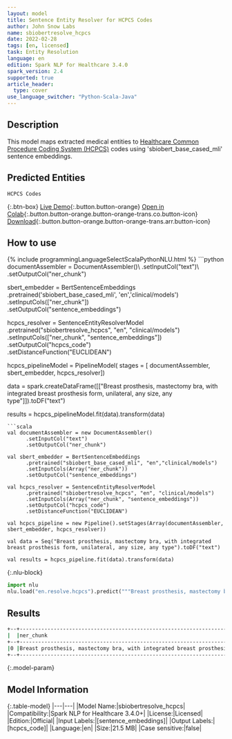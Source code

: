 ```yaml
---
layout: model
title: Sentence Entity Resolver for HCPCS Codes
author: John Snow Labs
name: sbiobertresolve_hcpcs
date: 2022-02-28
tags: [en, licensed]
task: Entity Resolution
language: en
edition: Spark NLP for Healthcare 3.4.0
spark_version: 2.4
supported: true
article_header:
  type: cover
use_language_switcher: "Python-Scala-Java"
---
```


## Description

This model maps extracted medical entities to [Healthcare Common Procedure Coding System (HCPCS)](https://www.nlm.nih.gov/research/umls/sourcereleasedocs/current/HCPCS/index.html#:~:text=The%20Healthcare%20Common%20Procedure%20Coding,%2C%20supplies%2C%20products%20and%20services.)
 codes using 'sbiobert_base_cased_mli' sentence embeddings.

## Predicted Entities

`HCPCS Codes`

{:.btn-box}
[Live Demo](https://demo.johnsnowlabs.com/healthcare/ER_HCPCS/){:.button.button-orange}
[Open in Colab](https://colab.research.google.com/github/JohnSnowLabs/spark-nlp-workshop/blob/master/tutorials/Certification_Trainings/Healthcare/24.Improved_Entity_Resolvers_in_SparkNLP_with_sBert.ipynb){:.button.button-orange.button-orange-trans.co.button-icon}
[Download](https://s3.amazonaws.com/auxdata.johnsnowlabs.com/clinical/models/sbiobertresolve_hcpcs_en_3.4.0_2.4_1646036125003.zip){:.button.button-orange.button-orange-trans.arr.button-icon}

## How to use



<div class="tabs-box" markdown="1">
{% include programmingLanguageSelectScalaPythonNLU.html %}
```python
documentAssembler = DocumentAssembler()\
      .setInputCol("text")\
      .setOutputCol("ner_chunk")

sbert_embedder = BertSentenceEmbeddings\
      .pretrained('sbiobert_base_cased_mli', 'en','clinical/models')\
      .setInputCols(["ner_chunk"])\
      .setOutputCol("sentence_embeddings")
    
hcpcs_resolver = SentenceEntityResolverModel\
      .pretrained("sbiobertresolve_hcpcs", "en", "clinical/models") \
      .setInputCols(["ner_chunk", "sentence_embeddings"]) \
      .setOutputCol("hcpcs_code")\
      .setDistanceFunction("EUCLIDEAN")

hcpcs_pipelineModel = PipelineModel(
    stages = [
        documentAssembler,
        sbert_embedder,
        hcpcs_resolver])

data = spark.createDataFrame([["Breast prosthesis, mastectomy bra, with integrated breast prosthesis form, unilateral, any size, any type"]]).toDF("text")

results = hcpcs_pipelineModel.fit(data).transform(data)
```
```scala
val documentAssembler = new DocumentAssembler()
      .setInputCol("text")
      .setOutputCol("ner_chunk")

val sbert_embedder = BertSentenceEmbeddings
      .pretrained("sbiobert_base_cased_mli", "en","clinical/models")
      .setInputCols(Array("ner_chunk"))
      .setOutputCol("sentence_embeddings")
    
val hcpcs_resolver = SentenceEntityResolverModel
      .pretrained("sbiobertresolve_hcpcs", "en", "clinical/models") 
      .setInputCols(Array("ner_chunk", "sentence_embeddings")) 
      .setOutputCol("hcpcs_code")
      .setDistanceFunction("EUCLIDEAN")

val hcpcs_pipeline = new Pipeline().setStages(Array(documentAssembler, sbert_embedder, hcpcs_resolver))
    
val data = Seq("Breast prosthesis, mastectomy bra, with integrated breast prosthesis form, unilateral, any size, any type").toDF("text")    

val results = hcpcs_pipeline.fit(data).transform(data)
```


{:.nlu-block}
```python
import nlu
nlu.load("en.resolve.hcpcs").predict("""Breast prosthesis, mastectomy bra, with integrated breast prosthesis form, unilateral, any size, any type""")
```

</div>

## Results

```bash
+--+---------------------------------------------------------------------------------------------------------+----------+----------------------------------------+----------------------------------------------------------------------------------------------------------------------------------------------------------------------------------------------------------------------------------------------------------------------------------------------------------------------------------------------------------------------------------------------------------------+
|  |ner_chunk                                                                                                |hcpcs_code|all_codes                               |resolutions                                                                                                                                                                                                                                                                                                                                                                                                     |
+--+---------------------------------------------------------------------------------------------------------+----------+----------------------------------------+----------------------------------------------------------------------------------------------------------------------------------------------------------------------------------------------------------------------------------------------------------------------------------------------------------------------------------------------------------------------------------------------------------------+
|0 |Breast prosthesis, mastectomy bra, with integrated breast prosthesis form, unilateral, any size, any type|L8001     |[L8001, L8002, L8000, L8033, L8032, ...]|'Breast prosthesis, mastectomy bra, with integrated breast prosthesis form, unilateral, any size, any type', 'Breast prosthesis, mastectomy bra, with integrated breast prosthesis form, bilateral, any size, any type', 'Breast prosthesis, mastectomy bra, without integrated breast prosthesis form, any size, any type', 'Nipple prosthesis, custom fabricated, reusable, any material, any type, each', ...|
+--+---------------------------------------------------------------------------------------------------------+----------+----------------------------------------+----------------------------------------------------------------------------------------------------------------------------------------------------------------------------------------------------------------------------------------------------------------------------------------------------------------------------------------------------------------------------------------------------------------+
```

{:.model-param}
## Model Information

{:.table-model}
|---|---|
|Model Name:|sbiobertresolve_hcpcs|
|Compatibility:|Spark NLP for Healthcare 3.4.0+|
|License:|Licensed|
|Edition:|Official|
|Input Labels:|[sentence_embeddings]|
|Output Labels:|[hcpcs_code]|
|Language:|en|
|Size:|21.5 MB|
|Case sensitive:|false|

